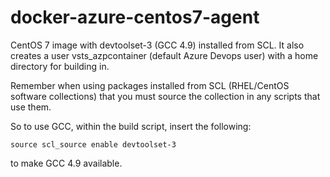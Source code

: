 # docker-azure-centos7-agent

CentOS 7 image with devtoolset-3 (GCC 4.9) installed from SCL.  It also creates
a user vsts\_azpcontainer (default Azure Devops user) with a home directory for
building in.

Remember when using packages installed from SCL (RHEL/CentOS software
collections) that you must source the collection in any scripts that use them.

So to use GCC, within the build script, insert the following:

    source scl_source enable devtoolset-3

to make GCC 4.9 available.

